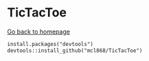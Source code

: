 # TicTacToe

[Go back to homepage](https://mcl868.github.io/software.html)

```markdown
install.packages("devtools")
devtools::install_github("mcl868/TicTacToe")
```
